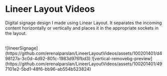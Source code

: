 
<h1>Lineer Layout Videos</h1>
	<p>Digital signage design I made using Linear Layout. It separates the incoming content horizontally or vertically and places it in the appropriate sockets in the layout.</p>



<br/>	
![lineerSignage](https://github.com/erenalparslan/LineerLayoutVideos/assets/100201401/d498127a-3c0d-4d92-801c-1983d976fbd3)
![vertical-removebg-preview](https://github.com/erenalparslan/LineerLayoutVideos/assets/100201401/497101e2-5bd1-48f6-bb96-ab554b523824)
